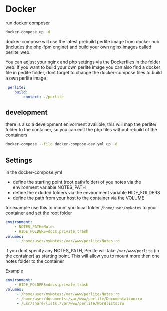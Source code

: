 # Docker

run docker composer
```bash
docker-compose up -d
```

docker-compose will use the latest prebuild perlite image from docker hub (includes the php-fpm engine) and build your own nginx images called perlite_web.

You can adjust your nginx and php settings via the Dockerfiles in the folder web. If you want to build your own perlite image you can also find a docker file in perlite folder, dont forget to change the docker-compose files to build a own perlite image

```yml
 perlite:
    build:
        context: ./perlite
```

## development
there is also a development enivorment availible, this will map the perlite/ folder to the container, so you can edit the php files without rebuild of the containers
```bash
docker-compose --file docker-compose-dev.yml up -d
```


## Settings

in the docker-compose.yml 
- define the starting point (root path/folder) of you notes via the environment variable NOTES_PATH
- define the exluded folders via the environment variable HIDE_FOLDERS
- define the path from your host to the container via the VOLUME

for example use this to mount you local folder `/home/user/myNotes` to your container and set the root folder 

```yml
environment:
    - NOTES_PATH=Notes
    - HIDE_FOLDERS=docs,private,trash
volumes:
     - /home/user/myNotes:/var/www/perlite/Notes:ro
```

if you dont specify any NOTES_PATH, Perlite will take `/var/www/perlite` (in the container) as starting point. This will allow you to mount more then one notes folder to the container

Example
```yml
environment:
    - HIDE_FOLDERS=docs,private,trash
volumes:
     - /home/user/myNotes:/var/www/perlite/Notes:ro
     - /home/user/documents:/var/www/perlite/Documentation:ro
     - /usr/share/lists:/var/www/perlite/Wordlists:ro
```

